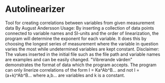 # Autolinearizer
Tool for creating correlations between variables from given measurement data
By August Andersson
Usage:
By inserting a collection of data points connected to variable names and SI-units and the order of linearization, the program will determine the exponent for each variable. It does this by choosing the longest series of measurement where the variable in question varies the most while undetermined variables are kept constant. 
Disclaimer:
The values inserted in the initial file such as the file path and variable names are examples and can be easily changed.
"Vibrerande värden" demonstrates the format of data which the program accepts.
The program can only linerize correlations of the form I = Ka^Ab^B... and not I = (a+k)^Ab^B... where a,b... are variables and k is a constant.
